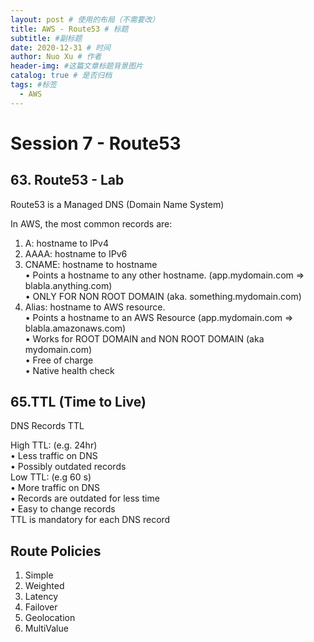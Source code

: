 ```yaml
---
layout: post # 使用的布局（不需要改）
title: AWS - Route53 # 标题
subtitle: #副标题
date: 2020-12-31 # 时间
author: Nuo Xu # 作者
header-img: #这篇文章标题背景图片
catalog: true # 是否归档
tags: #标签
  - AWS
---
```


# Session 7 - Route53

## 63. Route53 - Lab

Route53 is a Managed DNS (Domain Name System)

In AWS, the most common records are:

1. A: hostname to IPv4
2. AAAA: hostname to IPv6
3. CNAME: hostname to hostname  
   • Points a hostname to any other hostname. (app.mydomain.com => blabla.anything.com)  
   • ONLY FOR NON ROOT DOMAIN (aka. something.mydomain.com)
4. Alias: hostname to AWS resource.  
   • Points a hostname to an AWS Resource (app.mydomain.com => blabla.amazonaws.com)  
   • Works for ROOT DOMAIN and NON ROOT DOMAIN (aka mydomain.com)  
   • Free of charge  
   • Native health check

## 65.TTL (Time to Live)

DNS Records TTL

High TTL: (e.g. 24hr)  
• Less traffic on DNS  
• Possibly outdated records  
Low TTL: (e.g 60 s)  
• More traffic on DNS  
• Records are outdated for less time  
• Easy to change records  
TTL is mandatory for each DNS record

## Route Policies

1. Simple
2. Weighted
3. Latency
4. Failover
5. Geolocation
6. MultiValue
